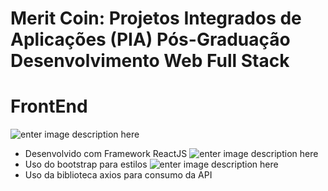 # Merit Coin: Projetos Integrados de Aplicações (PIA) Pós-Graduação Desenvolvimento Web Full Stack
# FrontEnd
![enter image description here](https://upload.wikimedia.org/wikipedia/commons/thumb/a/a7/React-icon.svg/1200px-React-icon.svg.png)
- Desenvolvido com Framework ReactJS
![enter image description here](https://getbootstrap.com.br/docs/4.1/assets/brand/bootstrap-social.png)
- Uso do bootstrap para estilos
![enter image description here](https://miro.medium.com/max/3840/1*Y4XYHylpigYOvfeqGWQmiQ.png)
- Uso da biblioteca axios para consumo da API
